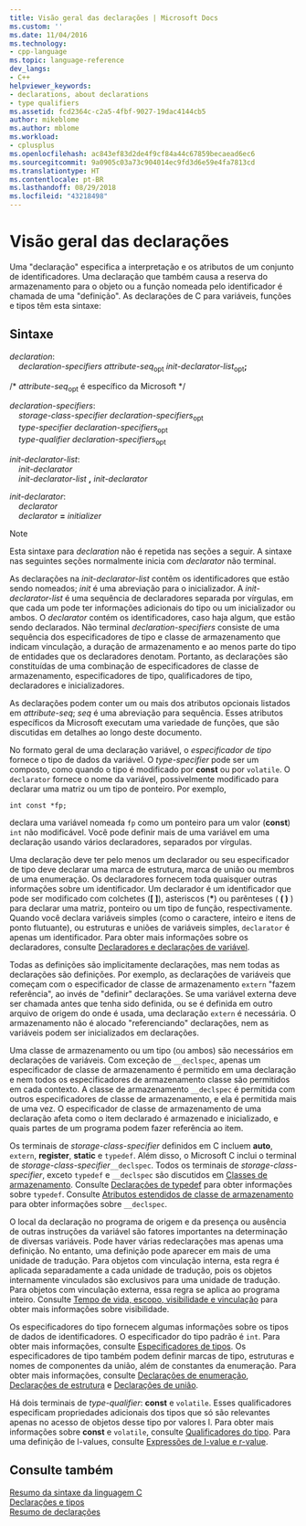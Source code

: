 ```yaml
---
title: Visão geral das declarações | Microsoft Docs
ms.custom: ''
ms.date: 11/04/2016
ms.technology:
- cpp-language
ms.topic: language-reference
dev_langs:
- C++
helpviewer_keywords:
- declarations, about declarations
- type qualifiers
ms.assetid: fcd2364c-c2a5-4fbf-9027-19dac4144cb5
author: mikeblome
ms.author: mblome
ms.workload:
- cplusplus
ms.openlocfilehash: ac843ef83d2de4f9cf84a44c67859becaead6ec6
ms.sourcegitcommit: 9a0905c03a73c904014ec9fd3d6e59e4fa7813cd
ms.translationtype: HT
ms.contentlocale: pt-BR
ms.lasthandoff: 08/29/2018
ms.locfileid: "43218498"
---
```

# <a name="overview-of-declarations"></a>Visão geral das declarações
Uma "declaração" especifica a interpretação e os atributos de um conjunto de identificadores. Uma declaração que também causa a reserva do armazenamento para o objeto ou a função nomeada pelo identificador é chamada de uma "definição". As declarações de C para variáveis, funções e tipos têm esta sintaxe:  
  
## <a name="syntax"></a>Sintaxe

*declaration*:  
&nbsp;&nbsp;&nbsp;&nbsp;*declaration-specifiers* *attribute-seq*<sub>opt</sub> *init-declarator-list*<sub>opt</sub>**;**

/\* *attribute-seq*<sub>opt</sub> é específico da Microsoft */

*declaration-specifiers*:  
&nbsp;&nbsp;&nbsp;&nbsp;*storage-class-specifier* *declaration-specifiers*<sub>opt</sub>  
&nbsp;&nbsp;&nbsp;&nbsp;*type-specifier* *declaration-specifiers*<sub>opt</sub>  
&nbsp;&nbsp;&nbsp;&nbsp;*type-qualifier* *declaration-specifiers*<sub>opt</sub>  

*init-declarator-list*:  
&nbsp;&nbsp;&nbsp;&nbsp;*init-declarator*  
&nbsp;&nbsp;&nbsp;&nbsp;*init-declarator-list* **,** *init-declarator*  

*init-declarator*:  
&nbsp;&nbsp;&nbsp;&nbsp;*declarator*  
&nbsp;&nbsp;&nbsp;&nbsp;*declarator* **=** *initializer*  
  
> [!NOTE]
> Esta sintaxe para *declaration* não é repetida nas seções a seguir. A sintaxe nas seguintes seções normalmente inicia com *declarator* não terminal.  
  
 As declarações na *init-declarator-list* contêm os identificadores que estão sendo nomeados; *init* é uma abreviação para o inicializador. A *init-declarator-list* é uma sequência de declaradores separada por vírgulas, em que cada um pode ter informações adicionais do tipo ou um inicializador ou ambos. O *declarator* contém os identificadores, caso haja algum, que estão sendo declarados. Não terminal *declaration-specifiers* consiste de uma sequência dos especificadores de tipo e classe de armazenamento que indicam vinculação, a duração de armazenamento e ao menos parte do tipo de entidades que os declaradores denotam. Portanto, as declarações são constituídas de uma combinação de especificadores de classe de armazenamento, especificadores de tipo, qualificadores de tipo, declaradores e inicializadores.  
  
 As declarações podem conter um ou mais dos atributos opcionais listados em *attribute-seq*; *seq* é uma abreviação para sequência. Esses atributos específicos da Microsoft executam uma variedade de funções, que são discutidas em detalhes ao longo deste documento.  
  
 No formato geral de uma declaração variável, o *especificador de tipo* fornece o tipo de dados da variável. O *type-specifier* pode ser um composto, como quando o tipo é modificado por **const** ou por `volatile`. O `declarator` fornece o nome da variável, possivelmente modificado para declarar uma matriz ou um tipo de ponteiro. Por exemplo,  
  
```  
int const *fp;  
```  
  
 declara uma variável nomeada `fp` como um ponteiro para um valor (**const**) `int` não modificável. Você pode definir mais de uma variável em uma declaração usando vários declaradores, separados por vírgulas.  
  
 Uma declaração deve ter pelo menos um declarador ou seu especificador de tipo deve declarar uma marca de estrutura, marca de união ou membros de uma enumeração. Os declaradores fornecem toda quaisquer outras informações sobre um identificador. Um declarador é um identificador que pode ser modificado com colchetes (**[ ]**), asteriscos (<strong>\*</strong>) ou parênteses ( **( )** ) para declarar uma matriz, ponteiro ou um tipo de função, respectivamente. Quando você declara variáveis simples (como o caractere, inteiro e itens de ponto flutuante), ou estruturas e uniões de variáveis simples, `declarator` é apenas um identificador. Para obter mais informações sobre os declaradores, consulte [Declaradores e declarações de variável](../c-language/declarators-and-variable-declarations.md).  
  
 Todas as definições são implicitamente declarações, mas nem todas as declarações são definições. Por exemplo, as declarações de variáveis que começam com o especificador de classe de armazenamento `extern` "fazem referência", ao invés de "definir" declarações. Se uma variável externa deve ser chamada antes que tenha sido definida, ou se é definida em outro arquivo de origem do onde é usada, uma declaração `extern` é necessária. O armazenamento não é alocado "referenciando" declarações, nem as variáveis podem ser inicializados em declarações.  
  
 Uma classe de armazenamento ou um tipo (ou ambos) são necessários em declarações de variáveis. Com exceção de `__declspec`, apenas um especificador de classe de armazenamento é permitido em uma declaração e nem todos os especificadores de armazenamento classe são permitidos em cada contexto. A classe de armazenamento `__declspec` é permitida com outros especificadores de classe de armazenamento, e ela é permitida mais de uma vez. O especificador de classe de armazenamento de uma declaração afeta como o item declarado é armazenado e inicializado, e quais partes de um programa podem fazer referência ao item.  
  
 Os terminais de *storage-class-specifier* definidos em C incluem **auto**, `extern`, **register**, **static** e `typedef`. Além disso, o Microsoft C inclui o terminal de *storage-class-specifier*`__declspec`. Todos os terminais de *storage-class-specifier*, exceto `typedef` e `__declspec` são discutidos em [Classes de armazenamento](../c-language/c-storage-classes.md). Consulte [Declarações de typedef](../c-language/typedef-declarations.md) para obter informações sobre `typedef`. Consulte [Atributos estendidos de classe de armazenamento](../c-language/c-extended-storage-class-attributes.md) para obter informações sobre `__declspec`.  
  
 O local da declaração no programa de origem e da presença ou ausência de outras instruções da variável são fatores importantes na determinação de diversas variáveis. Pode haver várias redeclarações mas apenas uma definição. No entanto, uma definição pode aparecer em mais de uma unidade de tradução. Para objetos com vinculação interna, esta regra é aplicada separadamente a cada unidade de tradução, pois os objetos internamente vinculados são exclusivos para uma unidade de tradução. Para objetos com vinculação externa, essa regra se aplica ao programa inteiro. Consulte [Tempo de vida, escopo, visibilidade e vinculação](../c-language/lifetime-scope-visibility-and-linkage.md) para obter mais informações sobre visibilidade.  
  
 Os especificadores do tipo fornecem algumas informações sobre os tipos de dados de identificadores. O especificador do tipo padrão é `int`. Para obter mais informações, consulte [Especificadores de tipos](../c-language/c-type-specifiers.md). Os especificadores de tipo também podem definir marcas de tipo, estruturas e nomes de componentes da união, além de constantes da enumeração. Para obter mais informações, consulte [Declarações de enumeração](../c-language/c-enumeration-declarations.md), [Declarações de estrutura](../c-language/structure-declarations.md) e [Declarações de união](../c-language/union-declarations.md).  
  
 Há dois terminais de *type-qualifier*: **const** e `volatile`. Esses qualificadores especificam propriedades adicionais dos tipos que só são relevantes apenas no acesso de objetos desse tipo por valores l. Para obter mais informações sobre **const** e `volatile`, consulte [Qualificadores do tipo](../c-language/type-qualifiers.md). Para uma definição de l-values, consulte [Expressões de l-value e r-value](../c-language/l-value-and-r-value-expressions.md).  
  
## <a name="see-also"></a>Consulte também  
 [Resumo da sintaxe da linguagem C](../c-language/c-language-syntax-summary.md)   
 [Declarações e tipos](../c-language/declarations-and-types.md)   
 [Resumo de declarações](../c-language/summary-of-declarations.md)
